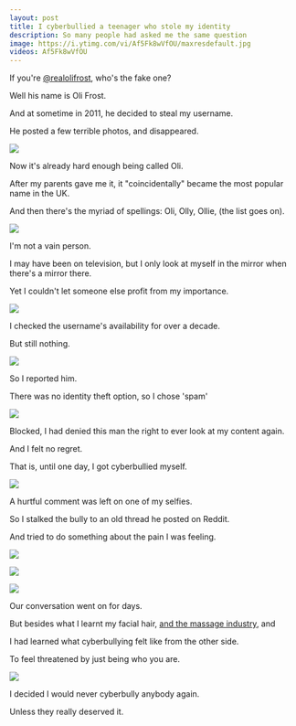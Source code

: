 ```yaml
---
layout: post
title: I cyberbullied a teenager who stole my identity
description: So many people had asked me the same question
image: https://i.ytimg.com/vi/Af5Fk8wVfOU/maxresdefault.jpg
videos: Af5Fk8wVfOU
---
```


If you're [@realolifrost](https://instagram.com/realolifrost/), who's the fake one?

Well his name is Oli Frost.

And at sometime in 2011, he decided to steal my username.

He posted a few terrible photos, and disappeared.

![](/blog/cyberbully-1.jpg)

Now it's already hard enough being called Oli.

After my parents gave me it, it "coincidentally" became the most popular name in the UK.

And then there's the myriad of spellings: Oli, Olly, Ollie, (the list goes on).

![](/blog/cyberbully-2.jpg)

I'm not a vain person.

I may have been on television, but I only look at myself in the mirror when there's a mirror there.

Yet I couldn't let someone else profit from my importance.

![](/blog/cyberbully-3.jpg)

I checked the username's availability for over a decade.

But still nothing.

![](/blog/cyberbully-9.jpg)

So I reported him.

There was no identity theft option, so I chose 'spam'

![](/blog/cyberbully-8.jpg)

Blocked, I had denied this man the right to ever look at my content again.

And I felt no regret.

That is, until one day, I got cyberbullied myself.



![](/blog/cyberbullyback-00536.jpg)

A hurtful comment was left on one of my selfies.

So I stalked the bully to an old thread he posted on Reddit.

And tried to do something about the pain I was feeling.

![](/blog/cyberbullyback-00488.jpg)

![](/blog/cyberbullyback-00489.jpg)

![](/blog/cyberbullyback-00507.jpg)

Our conversation went on for days.

But besides what I learnt my facial hair, [and the massage industry](https://www.reddit.com/r/IAmA/comments/bt7nbx/i_am_a_male_massage_therapist_in_orlando_florida/), and

I had learned what cyberbullying felt like from the other side.

To feel threatened by just being who you are.

![](/blog/cyberbully-7.jpg)

I decided I would never cyberbully anybody again.

Unless they really deserved it.
